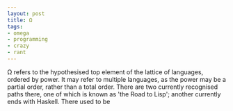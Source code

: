 ```yaml
---
layout: post
title: Ω
tags:
- omega
- programming
- crazy
- rant
---
```

Ω refers to the hypothesised top element of the lattice of languages, ordered by power. It may refer to multiple languages, as the power may be a partial order, rather than a total order. There are two currently recognised paths there, one of which is known as 'the Road to Lisp'; another currently ends with Haskell. There used to be